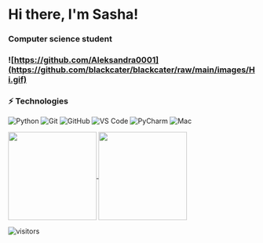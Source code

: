 # Hi there, I'm Sasha!
### Computer science student 
### ![https://github.com/Aleksandra0001](https://github.com/blackcater/blackcater/raw/main/images/Hi.gif) 



### ⚡ Technologies
![Python](https://img.shields.io/badge/python-3670A0?style=plastic&logo=python&logoColor=ffdd54)
![Git](https://img.shields.io/badge/-Git-black?style=plastic&logo=git)
![GitHub](https://img.shields.io/badge/-GitHub-181717?style=plastic&logo=github)
![VS Code](https://img.shields.io/badge/-VS%20Code-007ACC?style=plastic&logo=visual-studio-code)
![PyCharm](https://img.shields.io/badge/pycharm-143?style=plastic&logo=pycharm&logoColor=black&color=black&labelColor=green)
![Mac](https://img.shields.io/badge/mac%20os-000000?style=plastic&logo=plastic&logoColor=white)
<!-- **:chart_with_upwards_trend: My GitHub Stats** -->


<a href="https://github.com/Aleksandra0001">
  <img align="center" height="180em" src="https://github-readme-stats.vercel.app/api?username=Aleksandra0001&show_icons=true&hide_border=true&&count_private=true&include_all_commits=true&theme=merko" />
</a>
<a href="https://github.com/Aleksandra0001">
  <img align="center" height="180em" src="https://github-readme-stats.vercel.app/api/top-langs/?username=Aleksandra0001&langs_count=8&layout=compact" />
</a>


![visitors](https://visitor-badge.glitch.me/badge?page_id=Aleksandra0001.104300297&left_color=darkslateblue&right_color=green)
